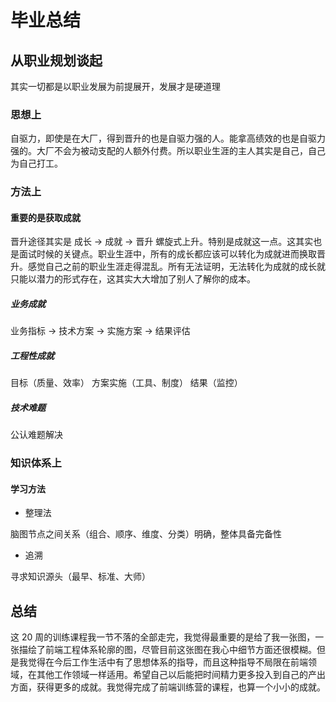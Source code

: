 # 毕业总结

## 从职业规划谈起

其实一切都是以职业发展为前提展开，发展才是硬道理

### 思想上

自驱力，即使是在大厂，得到晋升的也是自驱力强的人。能拿高绩效的也是自驱力强的。大厂不会为被动支配的人额外付费。所以职业生涯的主人其实是自己，自己为自己打工。

### 方法上

#### 重要的是获取成就

晋升途径其实是 成长 -> 成就 -> 晋升 螺旋式上升。特别是成就这一点。这其实也是面试时候的关键点。职业生涯中，所有的成长都应该可以转化为成就进而换取晋升。感觉自己之前的职业生涯走得混乱。所有无法证明，无法转化为成就的成长就只能以潜力的形式存在，这其实大大增加了别人了解你的成本。

##### 业务成就

业务指标 -> 技术方案 -> 实施方案 -> 结果评估

##### 工程性成就

目标（质量、效率） 方案实施（工具、制度） 结果（监控）

##### 技术难题

公认难题解决

### 知识体系上

#### 学习方法

* 整理法

脑图节点之间关系（组合、顺序、维度、分类）明确，整体具备完备性

* 追溯

寻求知识源头（最早、标准、大师）


## 总结
这 20 周的训练课程我一节不落的全部走完，我觉得最重要的是给了我一张图，一张描绘了前端工程体系轮廓的图，尽管目前这张图在我心中细节方面还很模糊。但是我觉得在今后工作生活中有了思想体系的指导，而且这种指导不局限在前端领域，在其他工作领域一样适用。希望自己以后能把时间精力更多投入到自己的产出方面，获得更多的成就。我觉得完成了前端训练营的课程，也算一个小小的成就。

 




